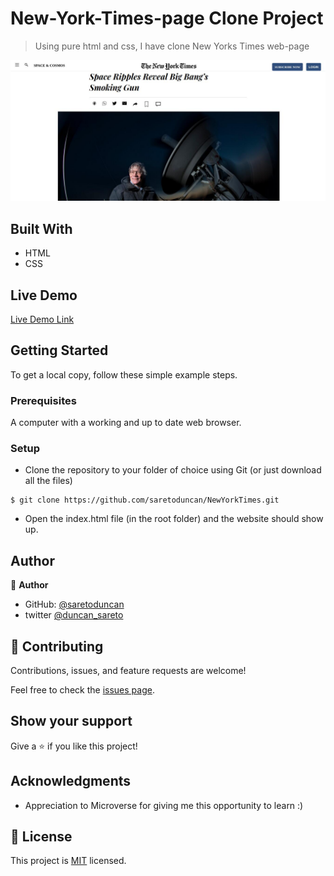 

# New-York-Times-page Clone Project

> Using pure html and css, I have clone New Yorks Times web-page

![screenshot](images/screenshot.jpeg)


## Built With

- HTML
- CSS
 

## Live Demo

[Live Demo Link](https://saretoduncan.github.io/NewYorkTimes/)


## Getting Started

To get a local copy, follow these simple example steps.

### Prerequisites

A computer with a working and up to date web browser.

### Setup

- Clone the repository to your folder of choice using Git (or just download all the files)
```
$ git clone https://github.com/saretoduncan/NewYorkTimes.git

```
- Open the index.html file (in the root folder) and the website should show up.

## Author

👤 **Author**

- GitHub: [@saretoduncan](https://github.com/saretoduncan)
- twitter [@duncan_sareto](https://twitter.com/duncan_sareto)





## 🤝 Contributing

Contributions, issues, and feature requests are welcome!

Feel free to check the [issues page](.github/ISSUE_TEMPLATE/feature_request.md).

## Show your support

Give a ⭐️ if you like this project!

## Acknowledgments

- Appreciation to  Microverse for giving me this opportunity to learn :)

## 📝 License

This project is [MIT](LICENCE) licensed.
